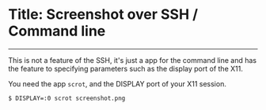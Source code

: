 # Title: Screenshot over SSH / Command line
<!-- Position: 1 -->
<!-- Date: 2016-03-10 18:20:00 -->
---
This is not a feature of the SSH, it's just a app for the command line and has the feature to specifying parameters such as the display port of the X11.

You need the app `scrot`, and the DISPLAY port of your X11 session.

```
$ DISPLAY=:0 scrot screenshot.png
```
